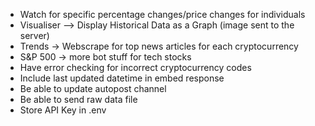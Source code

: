 - Watch for specific percentage changes/price changes for individuals
- Visualiser --> Display Historical Data as a Graph (image sent to the server)
- Trends -> Webscrape for top news articles for each cryptocurrency
- S&P 500 -> more bot stuff for tech stocks
- Have error checking for incorrect cryptocurrency codes
- Include last updated datetime in embed response
- Be able to update autopost channel
- Be able to send raw data file
- Store API Key in .env
